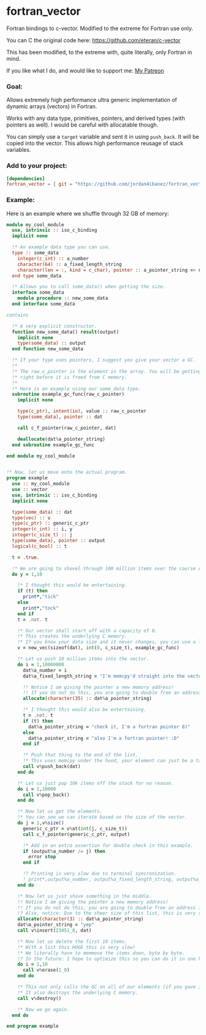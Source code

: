 # fortran_vector
Fortran bindings to c-vector. Modified to the extreme for Fortran use only.

You can C the original code here: https://github.com/eteran/c-vector

This has been modified, to the extreme with, quite literally, only Fortran in mind.

If you like what I do, and would like to support me: [My Patreon](https://www.patreon.com/jordan4ibanez)

### Goal:

Allows extremely high performance ultra generic implementation of dynamic arrays (vectors) in Fortran.

Works with any data type, primitives, pointers, and derived types (with pointers as well). I would be careful with allocatable though.

You can simply use a ``target`` variable and sent it in using ``push_back``. It will be copied into the vector. This allows high performance reusage of stack variables.

### Add to your project:
```toml
[dependencies]
fortran_vector = { git = "https://github.com/jordan4ibanez/fortran_vector" }
```

### Example:

Here is an example where we shuffle through 32 GB of memory:

```fortran
module my_cool_module
  use, intrinsic :: iso_c_binding
  implicit none

  !* An example data type you can use.
  type :: some_data
    integer(c_int) :: a_number
    character(64) :: a_fixed_length_string
    character(len = :, kind = c_char), pointer :: a_pointer_string => null()
  end type some_data

  !* Allows you to call some_data() when getting the size.
  interface some_data
    module procedure :: new_some_data
  end interface some_data

contains

  !* A very explicit constructor.
  function new_some_data() result(output)
    implicit none
    type(some_data) :: output
  end function new_some_data

  !* If your type uses pointers, I suggest you give your vector a GC.
  !*
  !* The raw_c_pointer is the element in the array. You will be getting it
  !* right before it is freed from C memory.
  !*
  !* Here is an example using our some_data type.
  subroutine example_gc_func(raw_c_pointer)
    implicit none

    type(c_ptr), intent(in), value :: raw_c_pointer
    type(some_data), pointer :: dat

    call c_f_pointer(raw_c_pointer, dat)

    deallocate(dat%a_pointer_string)
  end subroutine example_gc_func

end module my_cool_module


!* Now, let us move onto the actual program.
program example
  use :: my_cool_module
  use :: vector
  use, intrinsic :: iso_c_binding
  implicit none

  type(some_data) :: dat
  type(vec) :: v
  type(c_ptr) :: generic_c_ptr
  integer(c_int) :: i, y
  integer(c_size_t) :: j
  type(some_data), pointer :: output
  logical(c_bool) :: t

  t = .true.

  !* We are going to shovel through 100 million items over the course of this. 32 GB of data.
  do y = 1,10

    !* I thought this would be entertaining.
    if (t) then
      print*,"tick"
    else
      print*,"tock"
    end if
    t = .not. t

    !* Our vector shall start off with a capacity of 0.
    !* This creates the underlying C memory.
    !* If you know your data size and it never changes, you can use a literal number here.
    v = new_vec(sizeof(dat), int(0, c_size_t), example_gc_func)

    !* Let us push 10 million items into the vector.
    do i = 1,10000000
      dat%a_number = i
      dat%a_fixed_length_string = "I'm memcpy'd straight into the vector!"

      !! Notice I am giving the pointer a new memory address!
      !! If you do not do this, you are going to double free an address in your GC. :)
      allocate(character(35) :: dat%a_pointer_string)

      !* I thought this would also be entertaining.
      t = .not. t
      if (t) then
        dat%a_pointer_string = "check it, I'm a fortran pointer 8)"
      else
        dat%a_pointer_string = "also I'm a fortran pointer! :D"
      end if

      !* Push that thing to the end of the list.
      !* This uses memcpy under the hood, your element can just be a target as shown!
      call v%push_back(dat)
    end do

    !* Let us just pop 10k items off the stack for no reason.
    do i = 1,10000
      call v%pop_back()
    end do

    !* Now let us get the elements.
    !* You can see we can iterate based on the size of the vector.
    do j = 1,v%size()
      generic_c_ptr = v%at(int(j, c_size_t))
      call c_f_pointer(generic_c_ptr, output)

      !* Add in an extra assertion for double check in this example.
      if (output%a_number /= j) then
        error stop
      end if

      !? Printing is very slow due to terminal syncronization.
      ! print*,output%a_number, output%a_fixed_length_string, output%a_pointer_string
    end do

    !* Now let us just shove something in the middle.
    !! Notice I am giving the pointer a new memory address!
    !! If you do not do this, you are going to double free an address in your GC. :)
    !? Also, notice: Due to the sheer size of this list, this is very slow.
    allocate(character(3) :: dat%a_pointer_string)
    dat%a_pointer_string = "yep"
    call v%insert(23451_8, dat)

    !* Now let us delete the first 10 items.
    !* With a list this HUGE this is very slow!
    !* We literally have to memmove the items down, byte by byte.
    !? In the future: I hope to optimize this so you can do it in one huge chunk.
    do i = 1,10
      call v%erase(1_8)
    end do

    !* This not only calls the GC on all of our elements (if you gave it one),
    !* It also destroys the underlying C memory.
    call v%destroy()

    !* Now we go again.
  end do

end program example
```
